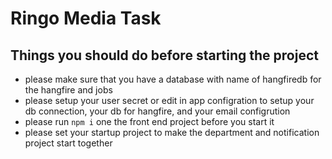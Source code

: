 # Ringo Media Task

## Things you should do before starting the project

- please make sure that you have a database with name of hangfiredb for the hangfire and jobs
- please setup your user secret or edit in app configration to setup your db connection, your db for hangfire, and your email configrution
- please run `npm i` one the front end project before you start it
- please set your startup project to make the department and notification project start together


